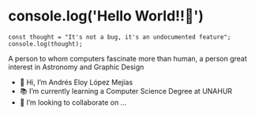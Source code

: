 # console.log('Hello World!!🦖')

```
const thought = "It's not a bug, it's an undocumented feature";
console.log(thought);
```

A person  to whom  computers fascinate more than human, a person great interest in Astronomy and Graphic Design

- 👋 Hi, I’m Andrés Eloy López Mejías
- 📚 I’m currently learning a Computer Science Degree at UNAHUR
- 👯 I’m looking to collaborate on ...

<!--
**dev-eloy/dev-eloy** is a ✨ _special_ ✨ repository because its `README.md` (this file) appears on your GitHub profile.

Here are some ideas to get you started:

- 🔭 I’m currently working on ...
- 🌱 I’m currently learning ...
- 👯 I’m looking to collaborate on ...
- 🤔 I’m looking for help with ...
- 💬 Ask me about ...
- 📫 How to reach me: ...
- 😄 Pronouns: ...
- ⚡ Fun fact: ...
-->

